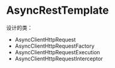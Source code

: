 # AsyncRestTemplate

设计的类：

- AsyncClientHttpRequest
- AsyncClientHttpRequestFactory
- AsyncClientHttpRequestExecution
- AsyncClientHttpRequestInterceptor

